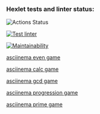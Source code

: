 ### Hexlet tests and linter status:
![Actions Status](/workflows/hexlet-check/badge.svg)

[![Test linter](https://github.com/glebmanov/frontend-project-lvl1/workflows/makelint/badge.svg)](https://github.com/glebmanov/frontend-project-lvl1/actions)

[![Maintainability](https://api.codeclimate.com/v1/badges/2499e4094a66bdc6b0bd/maintainability)](https://codeclimate.com/github/glebmanov/frontend-project-lvl1/maintainability)

[asciinema even game](https://asciinema.org/a/CDFCERdA4af8VIFaTeW59pHMc)

[asciinema calc game](https://asciinema.org/a/9jiMPwvFUOsUvZMxyNmp56bWz)

[asciinema gcd game](https://asciinema.org/a/Fr8jm7eocyRwGYwPca2YB29qb)

[asciinema progression game](https://asciinema.org/a/AkdKaKb2JyMWbm9V0pLCs35TF)

[asciinema prime game](https://asciinema.org/a/wol2clODj6R3Uocjkxvk2DGAz)
